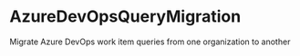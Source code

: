 # AzureDevOpsQueryMigration
Migrate Azure DevOps work item queries from one organization to another
